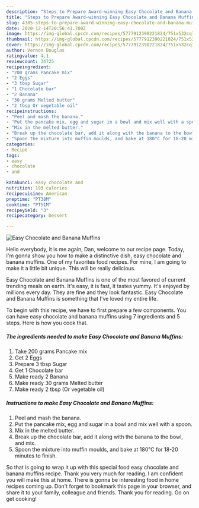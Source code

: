 ```yaml
---
description: "Steps to Prepare Award-winning Easy Chocolate and Banana Muffins"
title: "Steps to Prepare Award-winning Easy Chocolate and Banana Muffins"
slug: 4385-steps-to-prepare-award-winning-easy-chocolate-and-banana-muffins
date: 2020-12-14T20:56:41.700Z
image: https://img-global.cpcdn.com/recipes/5777912390221824/751x532cq70/easy-chocolate-and-banana-muffins-recipe-main-photo.jpg
thumbnail: https://img-global.cpcdn.com/recipes/5777912390221824/751x532cq70/easy-chocolate-and-banana-muffins-recipe-main-photo.jpg
cover: https://img-global.cpcdn.com/recipes/5777912390221824/751x532cq70/easy-chocolate-and-banana-muffins-recipe-main-photo.jpg
author: Vernon Douglas
ratingvalue: 4.1
reviewcount: 34725
recipeingredient:
- "200 grams Pancake mix"
- "2 Eggs"
- "3 tbsp Sugar"
- "1 Chocolate bar"
- "2 Banana"
- "30 grams Melted butter"
- "2 tbsp Or vegetable oil"
recipeinstructions:
- "Peel and mash the banana."
- "Put the pancake mix, egg and sugar in a bowl and mix well with a spoon."
- "Mix in the melted butter."
- "Break up the chocolate bar, add it along with the banana to the bowl, and mix."
- "Spoon the mixture into muffin moulds, and bake at 180°C for 18-20 minutes to finish."
categories:
- Recipe
tags:
- easy
- chocolate
- and

katakunci: easy chocolate and 
nutrition: 193 calories
recipecuisine: American
preptime: "PT38M"
cooktime: "PT51M"
recipeyield: "3"
recipecategory: Dessert

---
```



![Easy Chocolate and Banana Muffins](https://img-global.cpcdn.com/recipes/5777912390221824/751x532cq70/easy-chocolate-and-banana-muffins-recipe-main-photo.jpg)

Hello everybody, it is me again, Dan, welcome to our recipe page. Today, I'm gonna show you how to make a distinctive dish, easy chocolate and banana muffins. One of my favorites food recipes. For mine, I am going to make it a little bit unique. This will be really delicious.

Easy Chocolate and Banana Muffins is one of the most favored of current trending meals on earth. It's easy, it is fast, it tastes yummy. It's enjoyed by millions every day. They are fine and they look fantastic. Easy Chocolate and Banana Muffins is something that I've loved my entire life.




To begin with this recipe, we have to first prepare a few components. You can have easy chocolate and banana muffins using 7 ingredients and 5 steps. Here is how you cook that.

<!--inarticleads1-->

##### The ingredients needed to make Easy Chocolate and Banana Muffins:

1. Take 200 grams Pancake mix
1. Get 2 Eggs
1. Prepare 3 tbsp Sugar
1. Get 1 Chocolate bar
1. Make ready 2 Banana
1. Make ready 30 grams Melted butter
1. Make ready 2 tbsp (Or vegetable oil)




<!--inarticleads2-->

##### Instructions to make Easy Chocolate and Banana Muffins:

1. Peel and mash the banana.
1. Put the pancake mix, egg and sugar in a bowl and mix well with a spoon.
1. Mix in the melted butter.
1. Break up the chocolate bar, add it along with the banana to the bowl, and mix.
1. Spoon the mixture into muffin moulds, and bake at 180°C for 18-20 minutes to finish.




So that is going to wrap it up with this special food easy chocolate and banana muffins recipe. Thank you very much for reading. I am confident you will make this at home. There is gonna be interesting food in home recipes coming up. Don't forget to bookmark this page in your browser, and share it to your family, colleague and friends. Thank you for reading. Go on get cooking!
